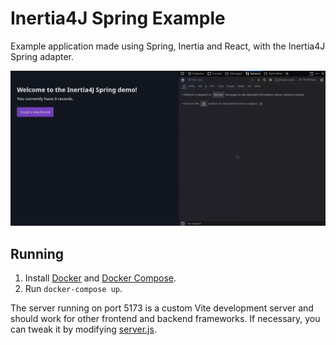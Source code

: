 # Inertia4J Spring Example

Example application made using Spring, Inertia and React, with the Inertia4J Spring adapter.

![Demo](https://github.com/Inertia4J/inertia4j-spring-example/blob/assets/Demo.gif)

## Running

1. Install [Docker](https://docker.com) and [Docker Compose](https://docs.docker.com/compose/).
2. Run `docker-compose up`.

The server running on port 5173 is a custom Vite development server and should work for other frontend and backend frameworks.
If necessary, you can tweak it by modifying [server.js](/src/main/front/server.js).
